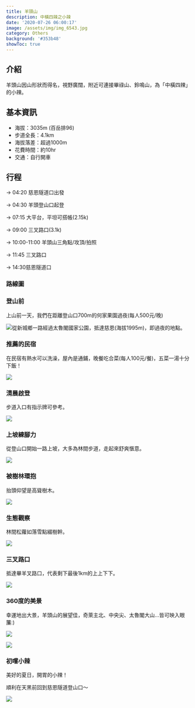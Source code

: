```yaml
---
title: 羊頭山
description: 中橫四辣之小辣
date: '2020-07-26 06:00:17'
image: /assets/img/img_6543.jpg
category: Others
background: '#353b48'
showToc: true
---
```

## 介紹

羊頭山因山形狀而得名，視野廣闊，附近可連接畢祿山、鈴鳴山，為「中橫四辣」的小辣。

## 基本資訊

* 海拔：3035m (百岳排96)
* 步道全長：4.1km
* 海拔落差：超過1000m
* 花費時間：約10hr
* 交通：自行開車

## 行程

→ 04:20 慈恩隧道口出發

→ 04:30 羊頭登山口起登

→ 07:15 大平台，平坦可搭帳(2.15k)

→ 09:00 三叉路口(3.1k)

→ 10:00-11:00 羊頭山三角點/攻頂/拍照

→ 11:45 三叉路口

→ 14:30慈恩隧道口

### 路線圖

### 登山前

上山前一天，我們在距離登山口700m的何家果園過夜(每人500元/晚)

![從新城鄉一路經過太魯閣國家公園，抵達慈恩(海拔1995m)，即過夜的地點。](/assets/img/img_5809.jpg)

### 推薦的民宿

在民宿有熱水可以洗澡，屋內是通鋪，晚餐吃合菜(每人100元/餐)，五菜一湯十分下飯！

![](/assets/img/img_6535.jpg)

### 清晨啟登

步道入口有指示牌可參考。

![](/assets/img/img_5902.jpg)

### 上坡練腳力

從登山口開始一路上坡，大多為林間步道，走起來舒爽愜意。

![](/assets/img/img_5817.jpg)

### 被樹林環抱

抬頭仰望是高聳樹木。

![](/assets/img/img_5832.jpg)

### 生態觀察

林間松蘿如落雪點綴樹幹。

![](/assets/img/img_5829.jpg)

### 三叉路口

抵達畢羊叉路口，代表剩下最後1km的上上下下。

![](/assets/img/img_5876.jpg)

### 360度的美景

幸運地出大景，羊頭山的展望佳，奇萊主北、中央尖、太魯閣大山...皆可映入眼簾:)

![](/assets/img/img_6543.jpg)

![](/assets/img/img_6843.jpg)

### 初嚐小辣

美好的夏日，開胃的小辣！

順利在天黑前回到慈恩隧道登山口～

![](/assets/img/img_5904.jpg)
